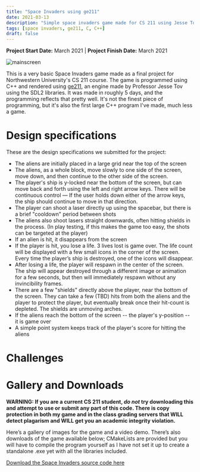 ```yaml
---
title: "Space Invaders using ge211"
date: 2021-03-13
description: "Simple space invaders game made for CS 211 using Jesse Tov's ge211 engine."
tags: [space invaders, ge211, C, C++]
draft: false
---
```

**Project Start Date:** March 2021 | **Project Finish Date:** March 2021

![mainscreen](/resources/spaceinvaders/mainscreen.png)

This is a very basic Space Invaders game made as a final project for Northwestern University's CS 211 course. The game is programmed using C++ and rendered using [ge211](https://github.com/tov/ge211), an engine made by Professor Jesse Tov using the SDL2 libraries. It was made in roughly 5 days, and the programming reflects that pretty well. It's not the finest piece of programming, but it's also the first large C++ program I've made, much less a game.

# Design specifications

These are the design specifications we submitted for the project:


- The aliens are initially placed in a large grid near the top of the screen
- The aliens, as a whole block, move slowly to one side of the screen, move down, and then continue to the other side of the screen.
- The player's ship is y-locked near the bottom of the screen, but can move back and forth using the left and right arrow keys. There will be continuous control — If the user holds down either of the arrow keys, the ship should continue to move in that direction.
- The player can shoot a laser directly up using the spacebar, but there is a brief "cooldown" period between shots
- The aliens also shoot lasers straight downwards, often hitting shields in the process. (In play testing, if this makes the game too easy, the shots can be targeted at the player)
- If an alien is hit, it disappears from the screen
- If the player is hit, you lose a life. 3 lives lost is game over. The life count will be displayed with a few small icons in the corner of the screen. Every time the player’s ship is destroyed, one of the icons will disappear.
- After losing a life, the player will respawn in the center of the screen. The ship will appear destroyed through a different image or animation for a few seconds, but then will immediately respawn without any invincibility frames.
- There are a few "shields" directly above the player, near the bottom of the screen. They can take a few (TBD) hits from both the aliens and the player to protect the player, but eventually break once their hit-count is depleted. The shields are unmoving arches.
- If the aliens reach the bottom of the screen -- the player's y-position -- it is game over
- A simple point system keeps track of the player's score for hitting the aliens

# Challenges



# Gallery and Downloads

**WARNING: If you are a current CS 211 student, *do not* try downloading this and attempt to use or submit any part of this code. There is copy protection in both my game and in the class grading servers that WILL detect plagarism and WILL get you an academic integrity violation.**

Here’s a gallery of images for the game and a video demo. There’s also downloads of the game available below; CMakeLists are provided but you will have to compile the program yourself as I have not set it up to create a standalone .exe yet with all the libraries included.

[Download the Space Invaders source code here](https://github.com/jackburkhardt/ge211-spaceinvaders)


